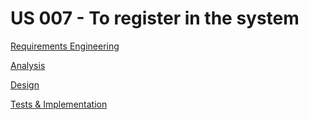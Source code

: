 # US 007 - To register in  the system

[Requirements Engineering](01.requirements-engineering/Readme.md)

[Analysis](02.analysis/Readme.md)

[Design](03.design/Readme.md)

[Tests & Implementation ](04.tests-and-implementation/Readme.md)
